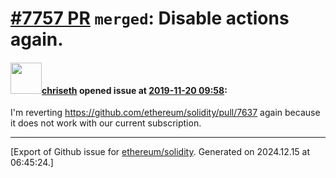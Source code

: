# [\#7757 PR](https://github.com/ethereum/solidity/pull/7757) `merged`: Disable actions again.

#### <img src="https://avatars.githubusercontent.com/u/9073706?v=4" width="50">[chriseth](https://github.com/chriseth) opened issue at [2019-11-20 09:58](https://github.com/ethereum/solidity/pull/7757):

I'm reverting https://github.com/ethereum/solidity/pull/7637 again because it does not work with our current subscription.




-------------------------------------------------------------------------------



[Export of Github issue for [ethereum/solidity](https://github.com/ethereum/solidity). Generated on 2024.12.15 at 06:45:24.]
